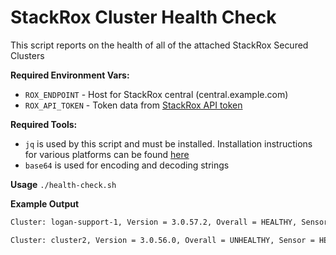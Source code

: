 # StackRox Cluster Health Check

This script reports on the health of all of the attached StackRox Secured Clusters

**Required Environment Vars:**

* `ROX_ENDPOINT` - Host for StackRox central (central.example.com)
* `ROX_API_TOKEN` - Token data from [StackRox API token](https://docs.openshift.com/acs/3.74/cli/getting-started-cli.html#cli-authentication_cli-getting-started)

**Required Tools:**

* `jq` is used by this script and must be installed.  Installation instructions for various platforms can be found [here](https://stedolan.github.io/jq/download/)
* `base64` is used for encoding and decoding strings

**Usage**
`./health-check.sh`

**Example Output**

```bash
Cluster: logan-support-1, Version = 3.0.57.2, Overall = HEALTHY, Sensor = HEALTHY, Collector = HEALTHY, Last Contact = 2021-04-09T00:44:18.076583Z

Cluster: cluster2, Version = 3.0.56.0, Overall = UNHEALTHY, Sensor = HEALTHY, Collector = DEGRADED, Last Contact = 2021-04-09T00:44:18.076583Z
```
